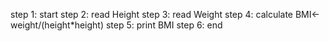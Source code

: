 step 1: start
step 2: read Height
step 3: read Weight
step 4: calculate BMI<-weight/(height*height)
step 5: print BMI
step 6: end

